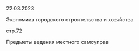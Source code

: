 22.03.2023

Экономика городского строительства и хозяйства

стр.72

Предметы ведения местного самоуправ

